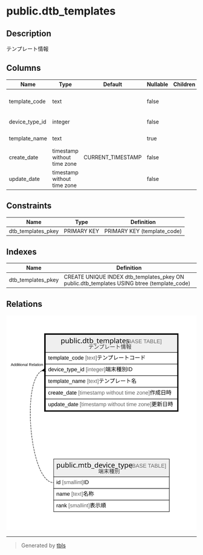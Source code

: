 # public.dtb_templates

## Description

テンプレート情報

## Columns

| Name | Type | Default | Nullable | Children | Parents | Comment |
| ---- | ---- | ------- | -------- | -------- | ------- | ------- |
| template_code | text |  | false |  |  | テンプレートコード |
| device_type_id | integer |  | false |  | [public.mtb_device_type](public.mtb_device_type.md) | 端末種別ID |
| template_name | text |  | true |  |  | テンプレート名 |
| create_date | timestamp without time zone | CURRENT_TIMESTAMP | false |  |  | 作成日時 |
| update_date | timestamp without time zone |  | false |  |  | 更新日時 |

## Constraints

| Name | Type | Definition |
| ---- | ---- | ---------- |
| dtb_templates_pkey | PRIMARY KEY | PRIMARY KEY (template_code) |

## Indexes

| Name | Definition |
| ---- | ---------- |
| dtb_templates_pkey | CREATE UNIQUE INDEX dtb_templates_pkey ON public.dtb_templates USING btree (template_code) |

## Relations

![er](public.dtb_templates.svg)

---

> Generated by [tbls](https://github.com/k1LoW/tbls)
